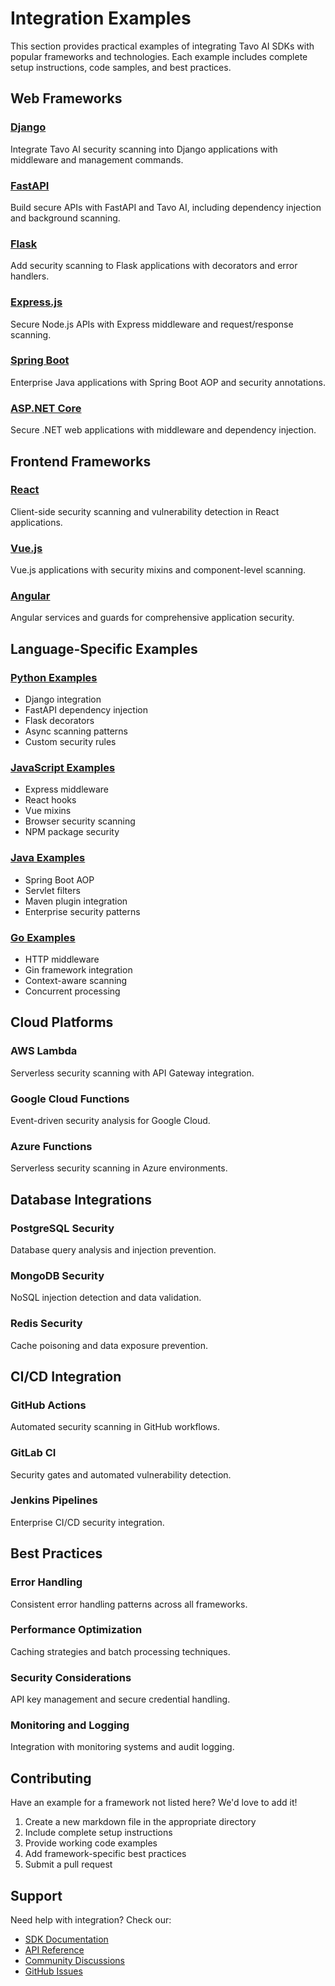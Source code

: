 # Integration Examples

This section provides practical examples of integrating Tavo AI SDKs with popular frameworks and technologies. Each example includes complete setup instructions, code samples, and best practices.

## Web Frameworks

### [Django](./django.md)
Integrate Tavo AI security scanning into Django applications with middleware and management commands.

### [FastAPI](./fastapi.md)
Build secure APIs with FastAPI and Tavo AI, including dependency injection and background scanning.

### [Flask](./flask.md)
Add security scanning to Flask applications with decorators and error handlers.

### [Express.js](./express.md)
Secure Node.js APIs with Express middleware and request/response scanning.

### [Spring Boot](./spring-boot.md)
Enterprise Java applications with Spring Boot AOP and security annotations.

### [ASP.NET Core](./aspnet-core.md)
Secure .NET web applications with middleware and dependency injection.

## Frontend Frameworks

### [React](./react.md)
Client-side security scanning and vulnerability detection in React applications.

### [Vue.js](./vue.md)
Vue.js applications with security mixins and component-level scanning.

### [Angular](./angular.md)
Angular services and guards for comprehensive application security.

## Language-Specific Examples

### [Python Examples](./python/)
- Django integration
- FastAPI dependency injection
- Flask decorators
- Async scanning patterns
- Custom security rules

### [JavaScript Examples](./javascript/)
- Express middleware
- React hooks
- Vue mixins
- Browser security scanning
- NPM package security

### [Java Examples](./java/)
- Spring Boot AOP
- Servlet filters
- Maven plugin integration
- Enterprise security patterns

### [Go Examples](./go/)
- HTTP middleware
- Gin framework integration
- Context-aware scanning
- Concurrent processing

## Cloud Platforms

### AWS Lambda
Serverless security scanning with API Gateway integration.

### Google Cloud Functions
Event-driven security analysis for Google Cloud.

### Azure Functions
Serverless security scanning in Azure environments.

## Database Integrations

### PostgreSQL Security
Database query analysis and injection prevention.

### MongoDB Security
NoSQL injection detection and data validation.

### Redis Security
Cache poisoning and data exposure prevention.

## CI/CD Integration

### GitHub Actions
Automated security scanning in GitHub workflows.

### GitLab CI
Security gates and automated vulnerability detection.

### Jenkins Pipelines
Enterprise CI/CD security integration.

## Best Practices

### Error Handling
Consistent error handling patterns across all frameworks.

### Performance Optimization
Caching strategies and batch processing techniques.

### Security Considerations
API key management and secure credential handling.

### Monitoring and Logging
Integration with monitoring systems and audit logging.

## Contributing

Have an example for a framework not listed here? We'd love to add it!

1. Create a new markdown file in the appropriate directory
2. Include complete setup instructions
3. Provide working code examples
4. Add framework-specific best practices
5. Submit a pull request

## Support

Need help with integration? Check our:

- [SDK Documentation](../sdks/)
- [API Reference](../api-reference/overview.md)
- [Community Discussions](https://github.com/tavoai/tavo-api/discussions)
- [GitHub Issues](https://github.com/tavoai/tavo-api/issues)